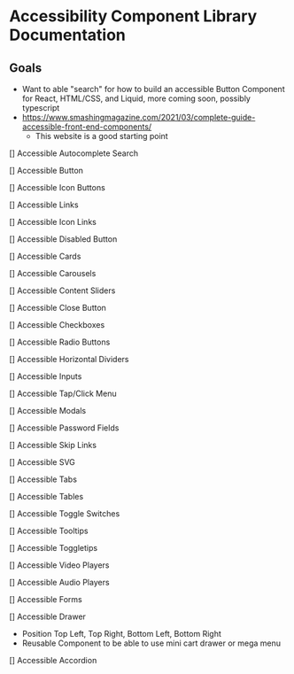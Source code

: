 # Accessibility Component Library Documentation 
## Goals 
- Want to able "search" for how to build an accessible Button Component for React, HTML/CSS, and Liquid, more coming soon, possibly typescript
- https://www.smashingmagazine.com/2021/03/complete-guide-accessible-front-end-components/ 
  - This website is a good starting point 




[] Accessible Autocomplete Search

[] Accessible Button

[] Accessible Icon Buttons

[] Accessible Links

[] Accessible Icon Links

[] Accessible Disabled Button

[] Accessible Cards 

[] Accessible Carousels 

[] Accessible Content Sliders

[] Accessible Close Button

[] Accessible Checkboxes

[] Accessible Radio Buttons

[] Accessible Horizontal Dividers 

[] Accessible Inputs

[] Accessible Tap/Click Menu

[] Accessible Modals

[] Accessible Password Fields

[] Accessible Skip Links

[] Accessible SVG

[] Accessible Tabs

[] Accessible Tables

[] Accessible Toggle Switches 

[] Accessible Tooltips

[] Accessible Toggletips

[] Accessible Video Players

[] Accessible Audio Players

[] Accessible Forms

[] Accessible Drawer 
  - Position Top Left, Top Right, Bottom Left, Bottom Right
  - Reusable Component to be able to use mini cart drawer or mega menu

[] Accessible Accordion 

